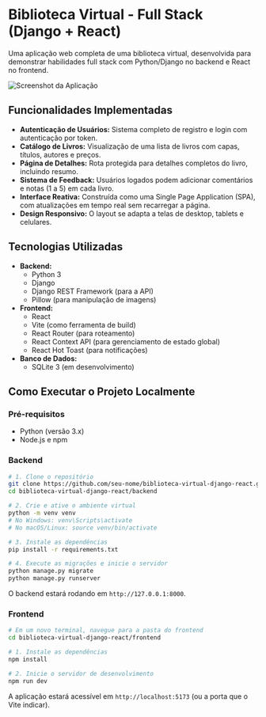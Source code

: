 # Biblioteca Virtual - Full Stack (Django + React)

Uma aplicação web completa de uma biblioteca virtual, desenvolvida para demonstrar habilidades full stack com Python/Django no backend e React no frontend.

![Screenshot da Aplicação](link_para_um_screenshot_seu)  <!-- Opcional, mas muito bom: tire um screenshot da sua aplicação e suba no GitHub para colocar o link aqui -->

## Funcionalidades Implementadas

- **Autenticação de Usuários:** Sistema completo de registro e login com autenticação por token.
- **Catálogo de Livros:** Visualização de uma lista de livros com capas, títulos, autores e preços.
- **Página de Detalhes:** Rota protegida para detalhes completos do livro, incluindo resumo.
- **Sistema de Feedback:** Usuários logados podem adicionar comentários e notas (1 a 5) em cada livro.
- **Interface Reativa:** Construída como uma Single Page Application (SPA), com atualizações em tempo real sem recarregar a página.
- **Design Responsivo:** O layout se adapta a telas de desktop, tablets e celulares.

## Tecnologias Utilizadas

- **Backend:**
  - Python 3
  - Django
  - Django REST Framework (para a API)
  - Pillow (para manipulação de imagens)
- **Frontend:**
  - React
  - Vite (como ferramenta de build)
  - React Router (para roteamento)
  - React Context API (para gerenciamento de estado global)
  - React Hot Toast (para notificações)
- **Banco de Dados:**
  - SQLite 3 (em desenvolvimento)

## Como Executar o Projeto Localmente

### Pré-requisitos
- Python (versão 3.x)
- Node.js e npm

### Backend
```bash
# 1. Clone o repositório
git clone https://github.com/seu-nome/biblioteca-virtual-django-react.git
cd biblioteca-virtual-django-react/backend

# 2. Crie e ative o ambiente virtual
python -m venv venv
# No Windows: venv\Scripts\activate
# No macOS/Linux: source venv/bin/activate

# 3. Instale as dependências
pip install -r requirements.txt

# 4. Execute as migrações e inicie o servidor
python manage.py migrate
python manage.py runserver
```
O backend estará rodando em `http://127.0.0.1:8000`.

### Frontend
```bash
# Em um novo terminal, navegue para a pasta do frontend
cd biblioteca-virtual-django-react/frontend

# 1. Instale as dependências
npm install

# 2. Inicie o servidor de desenvolvimento
npm run dev
```
A aplicação estará acessível em `http://localhost:5173` (ou a porta que o Vite indicar).